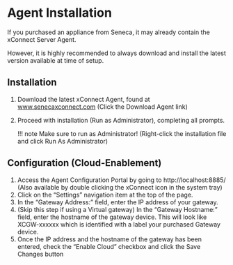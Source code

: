 # Agent Installation
If you purchased an appliance from Seneca, it may already contain the xConnect Server Agent.

However, it is highly recommended to always download and install the latest version available at time of setup.

## Installation
1. Download the latest xConnect Agent, found at www.senecaxconnect.com (Click the Download Agent link)
2. Proceed with installation (Run as Administrator), completing all prompts.

    !!! note
        Make sure to run as Administrator! (Right-click the installation file and click Run As Administrator)
 



## Configuration (Cloud-Enablement)
1. Access the Agent Configuration Portal by going to
http://localhost:8885/ (Also available by double clicking the xConnect icon in the system tray)
2. Click on the “Settings” navigation item at the top of the
page. 
3. In the “Gateway Address:” field, enter
the IP address of your gateway.
4. (Skip this step if using a Virtual gateway) In the “Gateway Hostname:” field, enter the hostname of
the gateway device. This will look like XCGW-xxxxxx which is
identified with a label your purchased Gateway device. 
5. Once the IP address and the hostname of the gateway
has been entered, check the “Enable Cloud” checkbox
and click the Save Changes button